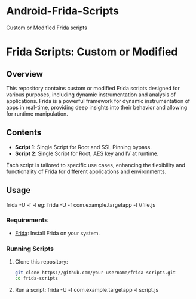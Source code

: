 # Android-Frida-Scripts
Custom or Modified Frida scripts

# Frida Scripts: Custom or Modified

## Overview

This repository contains custom or modified Frida scripts designed for various purposes, including dynamic instrumentation and analysis of applications. Frida is a powerful framework for dynamic instrumentation of apps in real-time, providing deep insights into their behavior and allowing for runtime manipulation.

## Contents

- **Script 1**: Single Script for Root and SSL Pinning bypass.
- **Script 2**: Single Script for Root, AES key and IV at runtime.

Each script is tailored to specific use cases, enhancing the flexibility and functionality of Frida for different applications and environments.

## Usage

frida -U -f <you-app-package-name> -l <path-to-frida-script-file>
eg: frida -U -f com.example.targetapp -l //file.js

### Requirements

- [Frida](https://frida.re/): Install Frida on your system.

### Running Scripts

1. Clone this repository:
   ```bash
   git clone https://github.com/your-username/frida-scripts.git
   cd frida-scripts

2. Run a script:
   frida -U -f com.example.targetapp -l script.js

   

